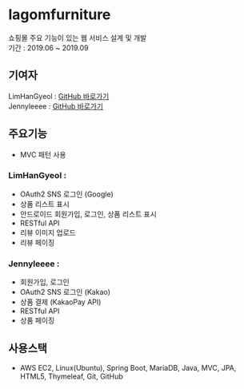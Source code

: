 # lagomfurniture
쇼핑몰 주요 기능이 있는 웹 서비스 설계 및 개발  
기간 : 2019.06 ~ 2019.09  

## 기여자
LimHanGyeol : [GitHub 바로가기](https://github.com/LimHanGyeol/)  
Jennyleeee : [GitHub 바로가기](https://github.com/jennyleeee/)  

## 주요기능
* MVC 패턴 사용  
### LimHanGyeol :  
* OAuth2 SNS 로그인 (Google)  
* 상품 리스트 표시  
* 안드로이드 회원가입, 로그인, 상품 리스트 표시  
* RESTful API
* 리뷰 이미지 업로드  
* 리뷰 페이징

### Jennyleeee :  
* 회원가입, 로그인  
* OAuth2 SNS 로그인 (Kakao)  
* 상품 결제 (KakaoPay API)  
* RESTful API  
* 상품 페이징  

## 사용스택  
* AWS EC2, Linux(Ubuntu), Spring Boot, MariaDB, Java, MVC, JPA, HTML5, Thymeleaf, Git, GitHub  
